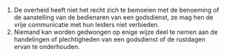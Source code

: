 1.	De overheid heeft niet het recht zich te bemoeien met de benoeming of de aanstelling van de bedienaren van een godsdienst, ze mag hen de vrije communicatie met hun leiders niet verbieden.
2. Niemand kan worden gedwongen op enige wijze deel te nemen aan de handelingen of plechtigheden van een godsdienst of de rustdagen ervan te onderhouden.
